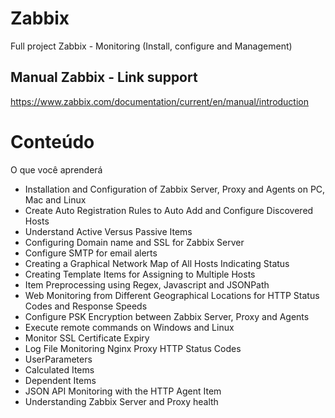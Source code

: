 # Zabbix
Full project Zabbix - Monitoring (Install, configure and Management)

## Manual Zabbix - Link support
https://www.zabbix.com/documentation/current/en/manual/introduction

# Conteúdo ##
O que você aprenderá
- Installation and Configuration of Zabbix Server, Proxy and Agents on PC, Mac and Linux
- Create Auto Registration Rules to Auto Add and Configure Discovered Hosts
- Understand Active Versus Passive Items
- Configuring Domain name and SSL for Zabbix Server
- Configure SMTP for email alerts
- Creating a Graphical Network Map of All Hosts Indicating Status
- Creating Template Items for Assigning to Multiple Hosts
- Item Preprocessing using Regex, Javascript and JSONPath
- Web Monitoring from Different Geographical Locations for HTTP Status Codes and Response Speeds
- Configure PSK Encryption between Zabbix Server, Proxy and Agents
- Execute remote commands on Windows and Linux
- Monitor SSL Certificate Expiry
- Log File Monitoring Nginx Proxy HTTP Status Codes
- UserParameters
- Calculated Items
- Dependent Items
- JSON API Monitoring with the HTTP Agent Item
- Understanding Zabbix Server and Proxy health
